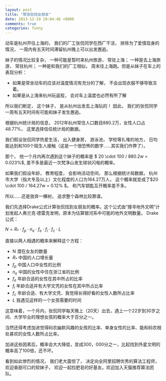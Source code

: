 ```yaml
---
layout: post
title: "帮张侃找女朋友"
date: 2013-12-19 19:04:48 +0800
comments: true
categories: funny
---
```


动车是杭州开往上海的， 我们的厂工张侃同学在西厂干活， 排除为了爱情现身的情况， 一周内有五天时间滞留杭州晚上可以出发邂逅。

妹子的情况比较复杂， 一种可能是暂时来杭州旅游， 常驻上海； 一种是去上海旅游， 常驻杭州； 一种是和我们的厂工相似， 周末往上海跑。但是从妹子在车上的表现分析：

* 如果是常坐动车的应该对温度情况有充分的了解， 不会出现衣服不够导致冻着。
* 如果是从上海来杭州玩返程， 会对车上温度也必然有所了解

所以我们断定， 这个妹子， 是从杭州出发去上海玩的！
因此， 我们的张侃同学一周有五天时间有可能和妹子发生邂逅。

根据杭州统计局的信息， 2012年杭州常住人口数目880.2万，女性人口占48.77%， 这里选择信任统计局的数据。

我们假设张侃同学热爱生活， 出入健身房， 游泳池， 学校等扎堆的地方， 日均能达到和100个陌生人接触（这是一个很恐怖的数字……其实我们作弊了）。

那个， 他一个月内再次遇到这个妹子的概率是 $ 20 \cdot 100 / 880.2w = 0.023\%$, 差不多是最近一次梵净山发生球状闪电的概率。

如果我们假设年龄， 教育程度， 会影响活动空间， 那么根据统计局数据， 杭州市大学（指大专及以上）文化程度的人口为164.27万人， 这个概率就变成了$20 \cdot 100 / 164.27w = 0.12\% $。 和汽车钥匙互开概率差不多。

所以……还是放弃一棵树， 追求整个森林比较靠谱。
 
我们先选择Drake公式计算张侃找到女朋友的概率。这个公式由“搜寻地外文明”计划发起人弗兰克·德雷克发明，原本为估算银河系中可能的地外文明数量。
Drake公式：

$N = R_{\ast} \cdot f_p \cdot n_e \cdot f_e \cdot f_i \cdot f_c \cdot L$


直接以两人相遇的概率来解释这个方程：

* N 潜在女友的数量
* $R_{\ast}$ 中国的人口增长量
* $f_p$ 中国人口中女性的比例
* $n_e$ 中国的女性中住在浙江省的比例
* $f_e$ 年龄合适的女性在其中所占的比率
* $f_i$ 年龄合适并有大学文凭的女性在其中所占比率
* $f_c$ 年龄合适、有大学文凭、我觉得长得好看的女性人数所占比率
* $L$ 我遇见这样的一个女孩需要的时间


这意味着，一个月内，张侃同学每天晚上（20天）出去，遇上一个22岁到30岁之间、大学毕业的理想女孩的概率大于百分之一。

当然还得考虑加进觉得码农幽默风趣的女孩的比率、单身女性的比率、能和码农相处甚欢的女性人数所占比率。

加进这些因素后，概率会大大降低，变成300，000分之一，比起找到外星文明的概率高了100倍，还不坏。

看到如此惨烈的情况， 我们老大震惊了， 决定向全阿里招聘优秀的算法工程师， 欢迎香甜可口的软妹子， 欢迎一起捡肥皂的好基友。欢迎加入天猫推荐算法团队。
